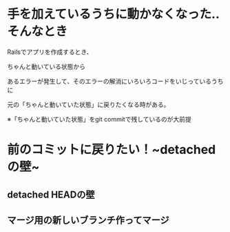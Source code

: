<h1>手を加えているうちに動かなくなった‥そんなとき</h1>

<p>Railsでアプリを作成するとき、</p>
<p>ちゃんと動いている状態から</p>
<p>あるエラーが発生して、そのエラーの解消にいろいろコードをいじっているうちに</p>
<p>元の「ちゃんと動いていた状態」に戻りたくなる時がある。</p>
<p>※「ちゃんと動いていた状態」をgit commitで残しているのが大前提</p>

<h1>前のコミットに戻りたい！~detachedの壁~</h1>
<h2>detached HEADの壁</h2>
<h2>マージ用の新しいブランチ作ってマージ</h2>
